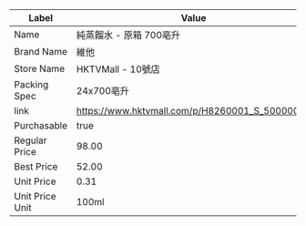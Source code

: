 | Label           | Value                                          |
| --------------- | ---------------------------------------------- |
| Name            | 純蒸餾水 - 原箱 700亳升                                |
| Brand Name      | 維他                                             |
| Store Name      | HKTVMall - 10號店                                |
| Packing Spec    | 24x700亳升                                       |
| link            | https://www.hktvmall.com/p/H8260001_S_50000035 |
| Purchasable     | true                                           |
| Regular Price   | 98.00                                          |
| Best Price      | 52.00                                          |
| Unit Price      | 0.31                                           |
| Unit Price Unit | 100ml                                          |
